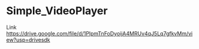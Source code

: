 # Simple_VideoPlayer
Link https://drive.google.com/file/d/1PlpmTnFoDyoijA4MRUv4qJ5Lq7gfkvMm/view?usp=drivesdk
